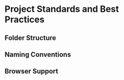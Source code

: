 Project Standards and Best Practices
====================================

Folder Structure
----------------

Naming Conventions
------------------

Browser Support
---------------

